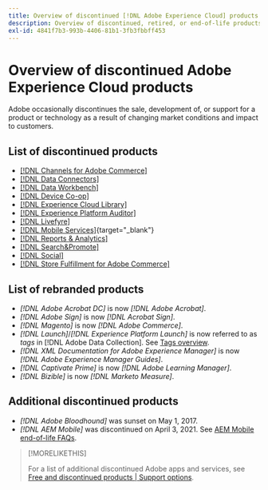 ```yaml
---
title: Overview of discontinued [!DNL Adobe Experience Cloud] products
description: Overview of discontinued, retired, or end-of-life products for [!DNL Adobe Experience Cloud] and [!DNL Adobe Experience Platform]
exl-id: 4841f7b3-993b-4406-81b1-3fb3fbbff453
---
```

# Overview of discontinued Adobe Experience Cloud products

Adobe occasionally discontinues the sale, development of, or support for a product or technology as a result of changing market conditions and impact to customers.

## List of discontinued products

* [[!DNL Channels for Adobe Commerce]](commerce-channels.md)
* [[!DNL Data Connectors]](data-connectors.md)
* [[!DNL Data Workbench]](data-workbench.md)
* [[!DNL Device Co-op]](device-co-op.md)
* [[!DNL Experience Cloud Library]](experience-cloud-library.md)
* [[!DNL Experience Platform Auditor]](auditor.md)
* [[!DNL Livefyre]](livefyre.md)
* [[!DNL Mobile Services]](https://experienceleague.adobe.com/docs/mobile-services/using/eol.html){target="_blank"}
* [[!DNL Reports & Analytics]](reports-and-analytics.md)
* [[!DNL Search&Promote]](search-promote.md)
* [[!DNL Social]](social.md)
* [[!DNL Store Fulfillment for Adobe Commerce]](commerce-store-fulfillment.md)

<!--
## Notifications of upcoming products to be discontinued

* [!DNL Data Workbench] end-of-life date is **December 31, 2023**. [Link]

-->

## List of rebranded products

* *[!DNL Adobe Acrobat DC]* is now *[!DNL Adobe Acrobat]*.
* *[!DNL Adobe Sign]* is now *[!DNL Acrobat Sign]*.
* *[!DNL Magento]* is now *[!DNL Adobe Commerce]*.
* *[!DNL Launch]*/*[!DNL Experience Platform Launch]* is now referred to as *tags* in [!DNL Adobe Data Collection]. See [Tags overview](https://experienceleague.adobe.com/docs/experience-platform/tags/home.html). 
* *[!DNL XML Documentation for Adobe Experience Manager]* is now *[!DNL Adobe Experience Manager Guides]*.
* *[!DNL Captivate Prime]* is now *[!DNL Adobe Learning Manager]*.
* *[!DNL Bizible]* is now *[!DNL Marketo Measure]*.

## Additional discontinued products

* *[!DNL Adobe Bloodhound]* was sunset on May 1, 2017.
* *[!DNL AEM Mobile]* was discontinued on April 3, 2021. See [AEM Mobile end-of-life FAQs](https://helpx.adobe.com/digital-publishing-solution/help/aem-mobile-end-of-life-faq.html).

>[!MORELIKETHIS]
>
>For a list of additional discontinued Adobe apps and services, see [Free and discontinued products | Support options](https://helpx.adobe.com/support/programs/support-options-free-discontinued-apps-services.html).
